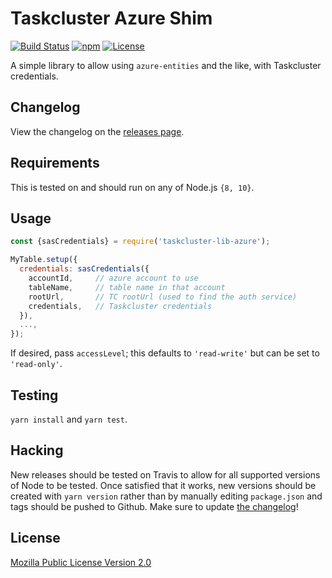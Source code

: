 # Taskcluster Azure Shim

[![Build Status](https://travis-ci.org/taskcluster/taskcluster-lib-azure.svg?branch=master)](https://travis-ci.org/taskcluster/taskcluster-lib-azure)
[![npm](https://img.shields.io/npm/v/taskcluster-lib-azure.svg?maxAge=2592000)](https://www.npmjs.com/package/taskcluster-lib-azure)
[![License](https://img.shields.io/badge/license-MPL%202.0-orange.svg)](http://mozilla.org/MPL/2.0)

A simple library to allow using `azure-entities` and the like, with Taskcluster credentials.

Changelog
---------
View the changelog on the [releases page](https://github.com/taskcluster/taskcluster-lib-azure/releases).

Requirements
------------

This is tested on and should run on any of Node.js `{8, 10}`.

Usage
-----

```js
const {sasCredentials} = require('taskcluster-lib-azure');

MyTable.setup({
  credentials: sasCredentials({
    accountId,     // azure account to use
    tableName,     // table name in that account
    rootUrl,       // TC rootUrl (used to find the auth service)
    credentials,   // Taskcluster credentials
  }), 
  ...,
});
```

If desired, pass `accessLevel`; this defaults to `'read-write'` but can be set to `'read-only'`.

Testing
-------

`yarn install` and `yarn test`.

Hacking
-------

New releases should be tested on Travis to allow for all supported versions of Node to be tested. Once satisfied that it works, new versions should be created with
`yarn version` rather than by manually editing `package.json` and tags should be pushed to Github. Make sure to update [the changelog](https://github.com/taskcluster/taskcluster-lib-azure/releases)!

License
-------

[Mozilla Public License Version 2.0](https://github.com/taskcluster/taskcluster-lib-azure/blob/master/LICENSE)
